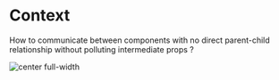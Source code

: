 # Context

How to communicate between components with no direct parent-child relationship without polluting intermediate props ?

![center full-width](../assets/images/chapter7-09-context-why.png)
